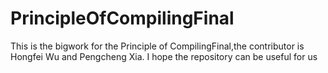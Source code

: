 # PrincipleOfCompilingFinal
This is the bigwork for the Principle of CompilingFinal,the contributor is Hongfei Wu and Pengcheng Xia. I hope the repository  can be useful for us
